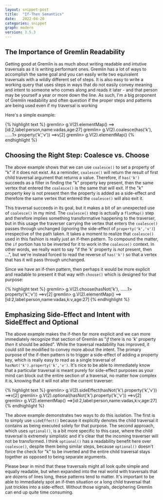 ```yaml
---
layout: snippet-post
title:  "If-Then Semantics"
date:   2022-04-20
categories: snippet
graph: modern
version: 3.5.3
---
```


## The Importance of Gremlin Readability

Getting good at Gremlin is as much about writing readable and intutive traversals as it is writing performant ones. Gremlin has a lot of ways to accomplish the same goal and you can easily write two equivalent traversals with a wildly different set of steps. It is also easy to write a working query that uses steps in ways that do not easily convey meaning and intent to someone who comes along and reads it later - and that person may be yourself a year or more down the line. As such, I'm a big proponent of Gremlin readability and often question if the proper steps and patterns are being used even if my traversal is working

Here's a simple example:

{% highlight text %}
gremlin> g.V(2).elementMap()
==>[id:2,label:person,name:vadas,age:27]
gremlin> g.V(2).coalesce(has('k'),
......1>                 property('k','v'))
==>v[2]
gremlin> g.V(2).elementMap()
{% endhighlight %}

## Choosing the Right Step: Coalesce vs. Choose

The above example shows that we can use `coalesce()` to set a property of "k" if it does not exist. As a reminder, `coalesce()` will return the result of first child traversal argument that returns a value. Therefore, if `has('k')` succeeds as a filter in finding the "k" property key present, then the same vertex that entered the `coalesce()` is the same that will exit. If the "k" property key is not present then the property is added as a side-effect and therefore the same vertex that entered the `coalesce()` will also exit it.

This traversal succeeds in its goal, but it makes a bit of an unexpected use of `coalesce()` in my mind. The `coalesce()` step is actually a `flatMap()` step and therefore implies something transformative happening to the traverser, but in this usage the traverser carrying the vertex that enters the `coalesce()` passes through unchanged (ignoring the side-effect of `property('k','v')`) irrespective of the path taken. It takes a moment to realize that `coalesce()` used in this fashion is really just an if-then pattern. To compound the matter, the `if` portion has to be inverted for it to work in the `coalesce()` context. In other words, we really want to say "if the 'k' property is *not* present, then ...", but we're instead forced to read the reverse of `has('k')` so that a vertex that has it will pass through unchanged.  

Since we have an if-then pattern, then perhaps it would be more explicit and readable to present it that way with `choose()` which is designed for that purpose:


{% highlight text %}
gremlin> g.V(2).choose(hasNot('k'), 
......1>               property('k','v'))
==>v[2]
gremlin> g.V(2).elementMap()
==>[id:2,label:person,name:vadas,k:v,age:27]
{% endhighlight %}

## Emphasizing Side-Effect and Intent with SideEffect and Optional

The above example makes the if-then far more explicit and we can more immediately recognize that section of Gremlin as "*if* there is no 'k' property *then* it should be added". While the traversal readability has improved, it could still be modified to convey more about the intent. The primary purpose of the if-then pattern is to trigger a side-effect of adding a property key, which is really easy to read as a single traversal of `hasNot('k').property('k','v')`. It's nice to be able to immediately know that a particular traversal is meant purely for side-effect purposes as your mind can block out the entire section of a traversal, no matter how complex it is, knowing that it will not alter the current traverser:

{% highlight text %}
gremlin> g.V(2).sideEffect(hasNot('k').property('k','v'))
==>v[2]
gremlin> g.V(2).optional(hasNot('k').property('k','v'))
==>v[2]
gremlin> g.V(2).elementMap()
==>[id:2,label:person,name:vadas,k:v,age:27]
{% endhighlight %}

The above example demonstrates two ways to do this isolation. The first is to simply use `sideEffect()` because it explicitly denotes the child traversal it contains as being executed solely for that purpose. The second approach, which uses `optional()`, is a bit more specific to this case, where the child traversal is extremely simplistic and it's clear that the incoming traverser will not be transformed. I think `optional()` has a readability benefit here over `coalesce()`, despite them being similar steps, because `optional()` doesn't force the check for "k" to be inverted and the entire child traversal stays together as opposed to being separate arguments.

Please bear in mind that these traversals might all look quite simple and equally readable, but when expanded into the real world with traversals that are dozens of lines long, these patterns tend to matter. It's important to be able to immediately spot an if-then situation or a long child traversal that just trickles into a side-effect. Without those signals, deciphering Gremlin can end up quite time consuming.
